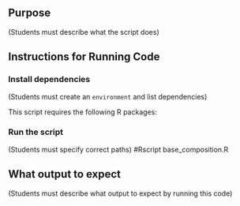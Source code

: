 ## Purpose
(Students must describe what the script does)

## Instructions for Running Code

### Install dependencies
(Students must create an `environment` and list dependencies)

This script requires the following R packages:

### Run the script
(Students must specify correct paths)
#Rscript base_composition.R

## What output to expect
(Students must describe what output to expect by running this code)
